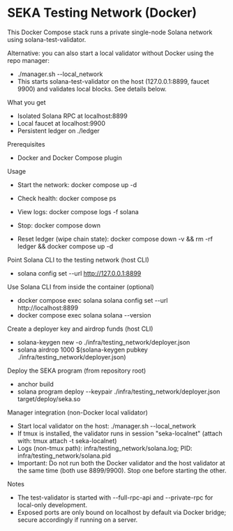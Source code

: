 # SEKA Testing Network (Docker)

This Docker Compose stack runs a private single-node Solana network using solana-test-validator.

Alternative: you can also start a local validator without Docker using the repo manager:
- ./manager.sh --local_network
- This starts solana-test-validator on the host (127.0.0.1:8899, faucet 9900) and validates local blocks. See details below.

What you get
- Isolated Solana RPC at localhost:8899
- Local faucet at localhost:9900
- Persistent ledger on ./ledger

Prerequisites
- Docker and Docker Compose plugin

Usage
- Start the network:
  docker compose up -d

- Check health:
  docker compose ps

- View logs:
  docker compose logs -f solana

- Stop:
  docker compose down

- Reset ledger (wipe chain state):
  docker compose down -v && rm -rf ledger && docker compose up -d

Point Solana CLI to the testing network (host CLI)
- solana config set --url http://127.0.0.1:8899

Use Solana CLI from inside the container (optional)
- docker compose exec solana solana config set --url http://localhost:8899
- docker compose exec solana solana --version

Create a deployer key and airdrop funds (host CLI)
- solana-keygen new -o ./infra/testing_network/deployer.json
- solana airdrop 1000 $(solana-keygen pubkey ./infra/testing_network/deployer.json)

Deploy the SEKA program (from repository root)
- anchor build
- solana program deploy --keypair ./infra/testing_network/deployer.json target/deploy/seka.so

Manager integration (non-Docker local validator)
- Start local validator on the host:
  ./manager.sh --local_network
- If tmux is installed, the validator runs in session "seka-localnet" (attach with: tmux attach -t seka-localnet)
- Logs (non-tmux path): infra/testing_network/solana.log; PID: infra/testing_network/solana.pid
- Important: Do not run both the Docker validator and the host validator at the same time (both use 8899/9900). Stop one before starting the other.

Notes
- The test-validator is started with --full-rpc-api and --private-rpc for local-only development.
- Exposed ports are only bound on localhost by default via Docker bridge; secure accordingly if running on a server.
